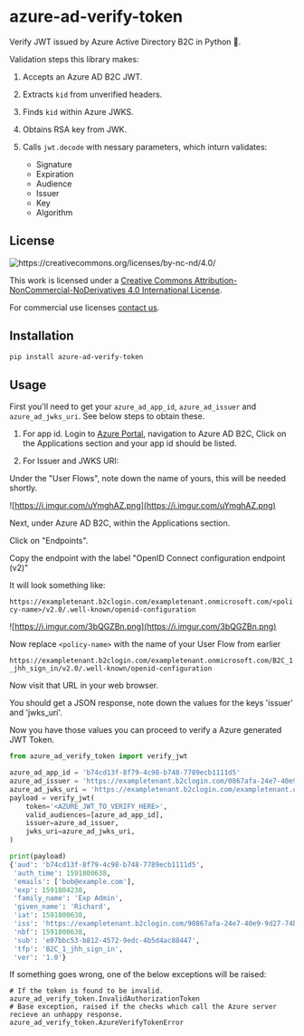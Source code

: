 # azure-ad-verify-token
Verify JWT issued by Azure Active Directory B2C in Python 🐍.

Validation steps this library makes:

1. Accepts an Azure AD B2C JWT.
2. Extracts `kid` from unverified headers.
3. Finds `kid` within Azure JWKS.
4. Obtains RSA key from JWK.
5. Calls `jwt.decode` with nessary parameters, which inturn validates:

    - Signature
    - Expiration
    - Audience
    - Issuer
    - Key
    - Algorithm

## License

![https://creativecommons.org/licenses/by-nc-nd/4.0/
](https://licensebuttons.net/l/by-nc-nd/4.0/88x31.png)

This work is licensed under a [Creative Commons Attribution-NonCommercial-NoDerivatives 4.0 International License](https://creativecommons.org/licenses/by-nc-nd/4.0/).

For commercial use licenses [contact us](mailto:github@odwyer.software).

## Installation

```bash
pip install azure-ad-verify-token
```

## Usage


First you'll need to get your `azure_ad_app_id`, `azure_ad_issuer` and `azure_ad_jwks_uri`. See below steps to obtain these.

1. For app id. Login to [Azure Portal](https://portal.azure.com/), navigation to Azure AD B2C, Click on the Applications section and your app id should be listed.

2. For Issuer and JWKS URI:

Under the "User Flows", note down the name of yours, this will be needed shortly.

![https://i.imgur.com/uYmghAZ.png](https://i.imgur.com/uYmghAZ.png)

Next, under Azure AD B2C, within the Applications section.

Click on "Endpoints".

Copy the endpoint with the label "OpenID Connect configuration endpoint (v2)"

It will look something like:

`https://exampletenant.b2clogin.com/exampletenant.onmicrosoft.com/<policy-name>/v2.0/.well-known/openid-configuration`

![https://i.imgur.com/3bQGZBn.png](https://i.imgur.com/3bQGZBn.png)

Now replace `<policy-name>` with the name of your User Flow from earlier

`https://exampletenant.b2clogin.com/exampletenant.onmicrosoft.com/B2C_1_jhh_sign_in/v2.0/.well-known/openid-configuration`

Now visit that URL in your web browser.

You should get a JSON response, note down the values for the keys 'issuer' and 'jwks_uri'.

Now you have those values you can proceed to verify a Azure generated JWT Token.

```python
from azure_ad_verify_token import verify_jwt

azure_ad_app_id = 'b74cd13f-8f79-4c98-b748-7789ecb1111d5'
azure_ad_issuer = 'https://exampletenant.b2clogin.com/0867afa-24e7-40e9-9d27-74bb598zzzzc/v2.0/'
azure_ad_jwks_uri = 'https://exampletenant.b2clogin.com/exampletenant.onmicrosoft.com/b2c_1_jhh_sign_in/discovery/v2.0/keys'
payload = verify_jwt(
    token='<AZURE_JWT_TO_VERIFY_HERE>',
    valid_audiences=[azure_ad_app_id],
    issuer=azure_ad_issuer,
    jwks_uri=azure_ad_jwks_uri,
)

print(payload)
{'aud': 'b74cd13f-8f79-4c98-b748-7789ecb1111d5',
 'auth_time': 1591800638,
 'emails': ['bob@example.com'],
 'exp': 1591804238,
 'family_name': 'Exp Admin',
 'given_name': 'Richard',
 'iat': 1591800638,
 'iss': 'https://exampletenant.b2clogin.com/90867afa-24e7-40e9-9d27-74bb598zzzzc/v2.0/',
 'nbf': 1591800638,
 'sub': 'e07bbc53-b812-4572-9edc-4b5d4ac88447',
 'tfp': 'B2C_1_jhh_sign_in',
 'ver': '1.0'}
```

If something goes wrong, one of the below exceptions will be raised:

```
# If the token is found to be invalid.
azure_ad_verify_token.InvalidAuthorizationToken
# Base exception, raised if the checks which call the Azure server recieve an unhappy response.
azure_ad_verify_token.AzureVerifyTokenError
```
